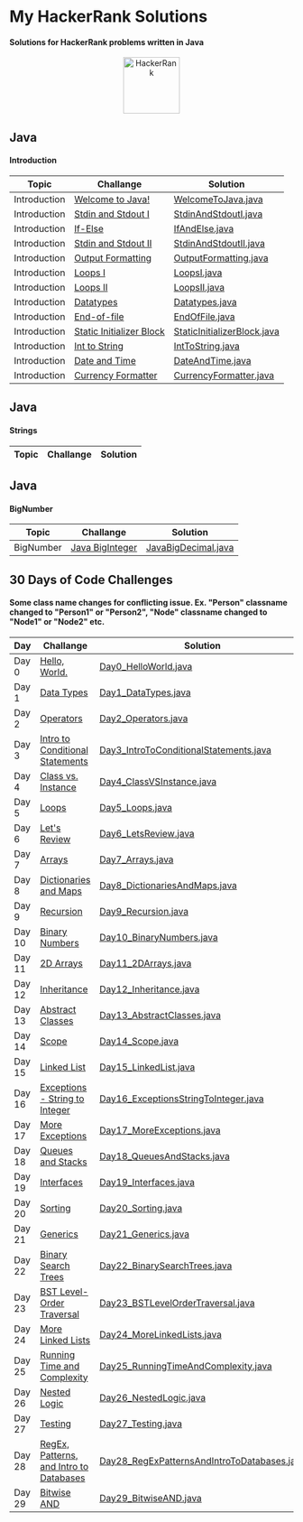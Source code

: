 # My HackerRank Solutions
#### Solutions for HackerRank problems written in Java

<p align="center">
<a href="https://www.hackerrank.com/sapayth">
    <img src="https://user-images.githubusercontent.com/15567340/30000440-a6414cec-908d-11e7-904d-7486a3fe2f17.png" alt="HackerRank" height="100" />
</a>
</p>

## Java
#### Introduction

| Topic         | Challange                                                                           | Solution   |
| ------------- |-------------------------------------------------------------------------------------| ---------- |
| Introduction  | [Welcome to Java!](https://www.hackerrank.com/challenges/welcome-to-java) | [WelcomeToJava.java](https://github.com/sapayth/HackerRank/blob/master/Java/Introduction/WelcomeToJava.java) |
| Introduction  | [Stdin and Stdout I](https://www.hackerrank.com/challenges/java-stdin-and-stdout-1) | [StdinAndStdoutI.java](https://github.com/sapayth/HackerRank/blob/master/Java/Introduction/StdinAndStdoutI.java) |
| Introduction  | [If-Else](https://www.hackerrank.com/challenges/java-if-else) | [IfAndElse.java](https://github.com/sapayth/HackerRank/blob/master/Java/Introduction/IfandElse.java) |
| Introduction  | [Stdin and Stdout II](https://www.hackerrank.com/challenges/java-stdin-stdout) | [StdinAndStdoutII.java](https://github.com/sapayth/HackerRank/blob/master/Java/Introduction/StdinAndStdoutII.java) |
| Introduction  | [Output Formatting](https://www.hackerrank.com/challenges/java-output-formatting) | [OutputFormatting.java](https://github.com/sapayth/HackerRank/blob/master/Java/Introduction/OutputFormatting.java) |
| Introduction  | [Loops I](https://www.hackerrank.com/challenges/java-loops-i) | [LoopsI.java](https://github.com/sapayth/HackerRank/blob/master/Java/Introduction/LoopsI.java) |
| Introduction  | [Loops II](https://www.hackerrank.com/challenges/java-loops) | [LoopsII.java](https://github.com/sapayth/HackerRank/blob/master/Java/Introduction/LoopsII.java) |
| Introduction  | [Datatypes](https://www.hackerrank.com/challenges/java-datatypes) | [Datatypes.java](https://github.com/sapayth/HackerRank/blob/master/Java/Introduction/Datatypes.java)     |
| Introduction  | [End-of-file](https://www.hackerrank.com/challenges/java-end-of-file) | [EndOfFile.java](https://github.com/sapayth/HackerRank/blob/master/Java/Introduction/EndOfFile.java) |
| Introduction  | [Static Initializer Block](https://www.hackerrank.com/challenges/java-static-initializer-block) | [StaticInitializerBlock.java](https://github.com/sapayth/HackerRank/blob/master/Java/Introduction/StaticInitializerBlock.java) |
| Introduction  | [Int to String](https://www.hackerrank.com/challenges/java-int-to-string) | [IntToString.java](https://github.com/sapayth/HackerRank/blob/master/Java/Introduction/IntToString.java) |
| Introduction  | [Date and Time](https://www.hackerrank.com/challenges/java-date-and-time) | [DateAndTime.java](https://github.com/sapayth/HackerRank/blob/master/Java/Introduction/DateAndTime.java) |
| Introduction  | [Currency Formatter](https://www.hackerrank.com/challenges/java-currency-formatter) | [CurrencyFormatter.java](https://github.com/sapayth/HackerRank/blob/master/Java/Introduction/CurrencyFormatter.java) |

## Java
#### Strings
| Topic         | Challange                                                                           | Solution   |
| ------------- |-------------------------------------------------------------------------------------| ---------- |

## Java
#### BigNumber
| Topic     | Challange                                                                           | Solution   |
| --------- |-------------------------------------------------------------------------------------| ---------- |
| BigNumber | [Java BigInteger](https://www.hackerrank.com/challenges/java-biginteger/problem) | [JavaBigDecimal.java](https://github.com/sapayth/HackerRank/blob/master/Java/BigNumber/JavaBigDecimal.java) |

## 30 Days of Code Challenges
#### Some class name changes for conflicting issue. Ex. "Person" classname changed to "Person1" or "Person2", "Node" classname changed to "Node1" or "Node2" etc.

| Day         | Challange                                                                           | Solution   |
| ------------- |-------------------------------------------------------------------------------------| ---------- |
| Day 0 | [Hello, World.](https://www.hackerrank.com/challenges/30-hello-world/problem) | [Day0_HelloWorld.java](https://github.com/sapayth/HackerRank/blob/master/ThirtyDaysOfCode/Day0_HelloWorld.java) |
| Day 1 | [Data Types](https://www.hackerrank.com/challenges/30-data-types/problem) | [Day1_DataTypes.java](https://github.com/sapayth/HackerRank/blob/master/ThirtyDaysOfCode/Day1_DataTypes.java) |
| Day 2 | [Operators](https://www.hackerrank.com/challenges/30-operators/problem) | [Day2_Operators.java](https://github.com/sapayth/HackerRank/blob/master/ThirtyDaysOfCode/Day2_Operators.java) |
| Day 3 | [Intro to Conditional Statements](https://www.hackerrank.com/challenges/30-conditional-statements/problem) | [Day3_IntroToConditionalStatements.java](https://github.com/sapayth/HackerRank/blob/master/ThirtyDaysOfCode/Day3_IntroToConditionalStatements.java) |
| Day 4 | [Class vs. Instance](https://www.hackerrank.com/challenges/30-class-vs-instance/problem) | [Day4_ClassVSInstance.java](https://github.com/sapayth/HackerRank/blob/master/ThirtyDaysOfCode/Day4_ClassVSInstance.java) |
| Day 5 | [Loops](https://www.hackerrank.com/challenges/30-loops/problem) | [Day5_Loops.java](https://github.com/sapayth/HackerRank/blob/master/ThirtyDaysOfCode/Day5_Loops.java) |
| Day 6 | [Let's Review](https://www.hackerrank.com/challenges/30-review-loop/problem) | [Day6_LetsReview.java](https://github.com/sapayth/HackerRank/blob/master/ThirtyDaysOfCode/Day6_LetsReview.java) |
| Day 7 | [Arrays](https://www.hackerrank.com/challenges/30-arrays/problem) | [Day7_Arrays.java](https://github.com/sapayth/HackerRank/blob/master/ThirtyDaysOfCode/Day7_Arrays.java) |
| Day 8 | [Dictionaries and Maps](https://www.hackerrank.com/challenges/30-dictionaries-and-maps/problem) | [Day8_DictionariesAndMaps.java](https://github.com/sapayth/HackerRank/blob/master/ThirtyDaysOfCode/Day8_DictionariesAndMaps.java) |
| Day 9 | [Recursion](https://www.hackerrank.com/challenges/30-recursion/problem) | [Day9_Recursion.java](https://github.com/sapayth/HackerRank/blob/master/ThirtyDaysOfCode/Day9_Recursion.java) |
| Day 10 | [Binary Numbers](https://www.hackerrank.com/challenges/30-binary-numbers/problem) | [Day10_BinaryNumbers.java](https://github.com/sapayth/HackerRank/blob/master/ThirtyDaysOfCode/Day10_BinaryNumbers.java) |
| Day 11 | [2D Arrays](https://www.hackerrank.com/challenges/30-2d-arrays/problem) | [Day11_2DArrays.java](https://github.com/sapayth/HackerRank/blob/master/ThirtyDaysOfCode/Day11_2DArrays.java) |
| Day 12 | [Inheritance](https://www.hackerrank.com/challenges/30-inheritance/problem) | [Day12_Inheritance.java](https://github.com/sapayth/HackerRank/blob/master/ThirtyDaysOfCode/Day12_Inheritance.java) |
| Day 13 | [Abstract Classes](https://www.hackerrank.com/challenges/30-abstract-classes/problem) | [Day13_AbstractClasses.java](https://github.com/sapayth/HackerRank/blob/master/ThirtyDaysOfCode/Day13_AbstractClasses.java) |
| Day 14 | [Scope](https://www.hackerrank.com/challenges/30-scope/problem) | [Day14_Scope.java](https://github.com/sapayth/HackerRank/blob/master/ThirtyDaysOfCode/Day14_Scope.java) |
| Day 15 | [Linked List](https://www.hackerrank.com/challenges/30-linked-list/problem) | [Day15_LinkedList.java](https://github.com/sapayth/HackerRank/blob/master/ThirtyDaysOfCode/Day15_LinkedList.java) |
| Day 16 | [Exceptions - String to Integer](https://www.hackerrank.com/challenges/30-exceptions-string-to-integer/problem) | [Day16_ExceptionsStringToInteger.java](https://github.com/sapayth/HackerRank/blob/master/ThirtyDaysOfCode/Day16_ExceptionsStringToInteger.java) |
| Day 17 | [More Exceptions](https://www.hackerrank.com/challenges/30-more-exceptions/problem) | [Day17_MoreExceptions.java](https://github.com/sapayth/HackerRank/blob/master/ThirtyDaysOfCode/Day17_MoreExceptions.java) |
| Day 18 | [Queues and Stacks](https://www.hackerrank.com/challenges/30-queues-stacks/problem) | [Day18_QueuesAndStacks.java](https://github.com/sapayth/HackerRank/blob/master/ThirtyDaysOfCode/Day18_QueuesAndStacks.java) |
| Day 19 | [Interfaces](https://www.hackerrank.com/challenges/30-interfaces/problem) | [Day19_Interfaces.java](https://github.com/sapayth/HackerRank/blob/master/ThirtyDaysOfCode/Day19_Interfaces.java) |
| Day 20 | [Sorting](https://www.hackerrank.com/challenges/30-sorting/problem) | [Day20_Sorting.java](https://github.com/sapayth/HackerRank/blob/master/ThirtyDaysOfCode/Day20_Sorting.java) |
| Day 21 | [Generics](https://www.hackerrank.com/challenges/30-generics/problem) | [Day21_Generics.java](https://github.com/sapayth/HackerRank/blob/master/ThirtyDaysOfCode/Day21_Generics.java) |
| Day 22 | [Binary Search Trees](https://www.hackerrank.com/challenges/30-binary-search-trees/problem) | [Day22_BinarySearchTrees.java](https://github.com/sapayth/HackerRank/blob/master/ThirtyDaysOfCode/Day22_BinarySearchTrees.java) |
| Day 23 | [BST Level-Order Traversal](https://www.hackerrank.com/challenges/30-binary-trees/problem) | [Day23_BSTLevelOrderTraversal.java](https://github.com/sapayth/HackerRank/blob/master/ThirtyDaysOfCode/Day23_BSTLevelOrderTraversal.java) |
| Day 24 | [More Linked Lists](https://www.hackerrank.com/challenges/30-linked-list-deletion/problem) | [Day24_MoreLinkedLists.java](https://github.com/sapayth/HackerRank/blob/master/ThirtyDaysOfCode/Day24_MoreLinkedLists.java) |
| Day 25 | [Running Time and Complexity](https://www.hackerrank.com/challenges/30-running-time-and-complexity/problem) | [Day25_RunningTimeAndComplexity.java](https://github.com/sapayth/HackerRank/blob/master/ThirtyDaysOfCode/Day25_RunningTimeAndComplexity.java) |
| Day 26 | [Nested Logic](https://www.hackerrank.com/challenges/30-nested-logic/problem) | [Day26_NestedLogic.java](https://github.com/sapayth/HackerRank/blob/master/ThirtyDaysOfCode/Day26_NestedLogic.java) |
| Day 27 | [Testing](https://www.hackerrank.com/challenges/30-testing/problem) | [Day27_Testing.java](https://github.com/sapayth/HackerRank/blob/master/ThirtyDaysOfCode/Day27_Testing.java) |
| Day 28 | [RegEx, Patterns, and Intro to Databases](https://www.hackerrank.com/challenges/30-regex-patterns/problem) | [Day28_RegExPatternsAndIntroToDatabases.java](https://github.com/sapayth/HackerRank/blob/master/ThirtyDaysOfCode/Day28_RegExPatternsAndIntroToDatabases.java) |
| Day 29 | [Bitwise AND](https://www.hackerrank.com/challenges/30-bitwise-and/problem) | [Day29_BitwiseAND.java](https://github.com/sapayth/HackerRank/blob/master/ThirtyDaysOfCode/Day29_BitwiseAND.java) |
